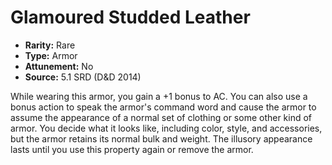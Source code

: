 # Glamoured Studded Leather

- **Rarity:** Rare
- **Type:** Armor
- **Attunement:** No
- **Source:** 5.1 SRD (D&D 2014)

While wearing this armor, you gain a +1 bonus to AC. You can also use a bonus action to speak the armor's command word and cause the armor to assume the appearance of a normal set of clothing or some other kind of armor. You decide what it looks like, including color, style, and accessories, but the armor retains its normal bulk and weight. The illusory appearance lasts until you use this property again or remove the armor.

